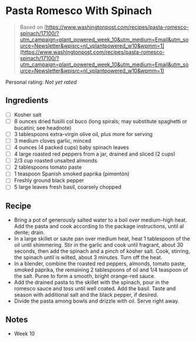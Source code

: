 <!-- Needs Manual Review -->

<!-- Do not modify sections with "AUTO-*". They are updated by make.py -->

# Pasta Romesco With Spinach

> Based on [https://www.washingtonpost.com/recipes/pasta-romesco-spinach/17100/?utm_campaign=plant_powered_week_10&utm_medium=Email&utm_source=Newsletter&wpisrc=nl_vplantpowered_w10&wpmm=1](https://www.washingtonpost.com/recipes/pasta-romesco-spinach/17100/?utm_campaign=plant_powered_week_10&utm_medium=Email&utm_source=Newsletter&wpisrc=nl_vplantpowered_w10&wpmm=1)

<!-- rating=0; (User can specify rating on scale of 1-5) -->
<!-- AUTO-UserRating -->
Personal rating: *Not yet rated*
<!-- /AUTO-UserRating -->

<!-- TODO: Capture image for Pasta Romesco With Spinach -->

## Ingredients

* [ ] Kosher salt
* [ ] 8 ounces dried fusilli col buco (long spirals; may substitute spaghetti or bucatini; see headnote)
* [ ] 3 tablespoons extra-virgin olive oil, plus more for serving
* [ ] 3 medium cloves garlic, minced
* [ ] 4 ounces (4 packed cups) baby spinach leaves
* [ ] 4 large roasted red peppers from a jar, drained and sliced (2 cups)
* [ ] 2/3 cup roasted unsalted almonds
* [ ] 2 tablespoons tomato paste
* [ ] 1 teaspoon Spanish smoked paprika (pimentón)
* [ ] Freshly ground black pepper
* [ ] 5 large leaves fresh basil, coarsely chopped

## Recipe

* Bring a pot of generously salted water to a boil over medium-high heat. Add the pasta and cook according to the package instructions, until al dente; drain.
* In a large skillet or saute pan over medium heat, heat 1 tablespoon of the oil until shimmering. Stir in the garlic and cook until fragrant, about 30 seconds, then add the spinach and a pinch of kosher salt. Cook, stirring, the spinach until is wilted, about 3 minutes. Turn off the heat.
* In a blender, combine the roasted red peppers, almonds, tomato paste, smoked paprika, the remaining 2 tablespoons of oil and 1/4 teaspoon of the salt. Puree to form a smooth, bright orange-red sauce.
* Add the drained pasta to the skillet with the spinach, pour in the romesco sauce and toss until well coated. Add the basil. Taste and season with additional salt and the black pepper, if desired.
* Divide the pasta among bowls and drizzle with oil. Serve right away.

## Notes

* Week 10
